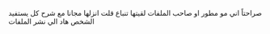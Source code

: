 صراحتاً اني مو مطور او صاحب الملفات لقيتها تنباع قلت انزلها مجانا مع شرح كل يستفيد
الشخص
هاد الي نشر الملفات
